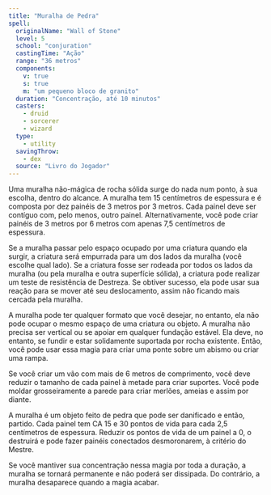 ```yaml
---
title: "Muralha de Pedra"
spell:
  originalName: "Wall of Stone"
  level: 5
  school: "conjuration"
  castingTime: "Ação"
  range: "36 metros"
  components:
    v: true
    s: true
    m: "um pequeno bloco de granito"
  duration: "Concentração, até 10 minutos"
  casters:
    - druid
    - sorcerer
    - wizard
  type:
    - utility
  savingThrow:
    - dex
  source: "Livro do Jogador"
---
```


Uma muralha não-mágica de rocha sólida surge do nada num ponto, à sua escolha, dentro do alcance. A muralha tem 15 centímetros de espessura e é composta por dez painéis de 3 metros por 3 metros. Cada painel deve ser contíguo com, pelo menos, outro painel. Alternativamente, você pode criar painéis de 3 metros por 6 metros com apenas 7,5 centímetros de espessura.

Se a muralha passar pelo espaço ocupado por uma criatura quando ela surgir, a criatura será empurrada para um dos lados da muralha (você escolhe qual lado). Se a criatura fosse ser rodeada por todos os lados da muralha (ou pela muralha e outra superfície sólida), a criatura pode realizar um teste de resistência de Destreza. Se obtiver sucesso, ela pode usar sua reação para se mover até seu deslocamento, assim não ficando mais cercada pela muralha.

A muralha pode ter qualquer formato que você desejar, no entanto, ela não pode ocupar o mesmo espaço de uma criatura ou objeto. A muralha não precisa ser vertical ou se apoiar em qualquer fundação estável. Ela deve, no entanto, se fundir e estar solidamente suportada por rocha existente. Então, você pode usar essa magia para criar uma ponte sobre um abismo ou criar uma rampa.

Se você criar um vão com mais de 6 metros de comprimento, você deve reduzir o tamanho de cada painel à metade para criar suportes. Você pode moldar grosseiramente a parede para criar merlões, ameias e assim por diante.

A muralha é um objeto feito de pedra que pode ser danificado e então, partido. Cada painel tem CA 15 e 30 pontos de vida para cada 2,5 centímetros de espessura. Reduzir os pontos de vida de um painel a 0, o destruirá e pode fazer painéis conectados desmoronarem, à critério do Mestre.

Se você mantiver sua concentração nessa magia por toda a duração, a muralha se tornará permanente e não poderá ser dissipada. Do contrário, a muralha desaparece quando a magia acabar.
